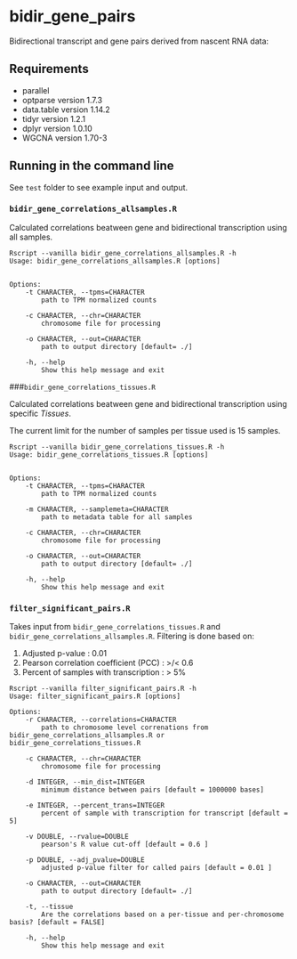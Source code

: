 # bidir_gene_pairs
Bidirectional transcript and gene pairs derived from nascent RNA data:

## Requirements

- parallel
- optparse version 1.7.3        
- data.table version 1.14.2     
- tidyr version 1.2.1          
- dplyr version 1.0.10         
- WGCNA version 1.70-3          

## Running in the command line

See `test` folder to see example input and output.

### `bidir_gene_correlations_allsamples.R`

Calculated correlations beatween gene and bidirectional transcription using all samples.

```
Rscript --vanilla bidir_gene_correlations_allsamples.R -h
Usage: bidir_gene_correlations_allsamples.R [options]


Options:
	-t CHARACTER, --tpms=CHARACTER
		path to TPM normalized counts

	-c CHARACTER, --chr=CHARACTER
		chromosome file for processing

	-o CHARACTER, --out=CHARACTER
		path to output directory [default= ./]

	-h, --help
		Show this help message and exit
```

###`bidir_gene_correlations_tissues.R`

Calculated correlations beatween gene and bidirectional transcription using specific *Tissues*.

The current limit for the number of samples per tissue used is 15 samples.

```
Rscript --vanilla bidir_gene_correlations_tissues.R -h
Usage: bidir_gene_correlations_tissues.R [options]


Options:
	-t CHARACTER, --tpms=CHARACTER
		path to TPM normalized counts

	-m CHARACTER, --samplemeta=CHARACTER
		path to metadata table for all samples

	-c CHARACTER, --chr=CHARACTER
		chromosome file for processing

	-o CHARACTER, --out=CHARACTER
		path to output directory [default= ./]

	-h, --help
		Show this help message and exit
```


### `filter_significant_pairs.R`

Takes input from `bidir_gene_correlations_tissues.R` and `bidir_gene_correlations_allsamples.R`. Filtering is done based on:

1. Adjusted p-value : 0.01
2. Pearson correlation coefficient (PCC) : >/< 0.6
3. Percent of samples with transcription : > 5%

```
Rscript --vanilla filter_significant_pairs.R -h
Usage: filter_significant_pairs.R [options]

Options:
	-r CHARACTER, --correlations=CHARACTER
		path to chromosome level correnations from bidir_gene_correlations_allsamples.R or  bidir_gene_correlations_tissues.R

	-c CHARACTER, --chr=CHARACTER
		chromosome file for processing

	-d INTEGER, --min_dist=INTEGER
		minimum distance between pairs [default = 1000000 bases]

	-e INTEGER, --percent_trans=INTEGER
		percent of sample with transcription for transcript [default = 5]

	-v DOUBLE, --rvalue=DOUBLE
		pearson's R value cut-off [default = 0.6 ]

	-p DOUBLE, --adj_pvalue=DOUBLE
		adjusted p-value filter for called pairs [default = 0.01 ]

	-o CHARACTER, --out=CHARACTER
		path to output directory [default= ./]

	-t, --tissue
		Are the correlations based on a per-tissue and per-chromosome basis? [default = FALSE]

	-h, --help
		Show this help message and exit

```
